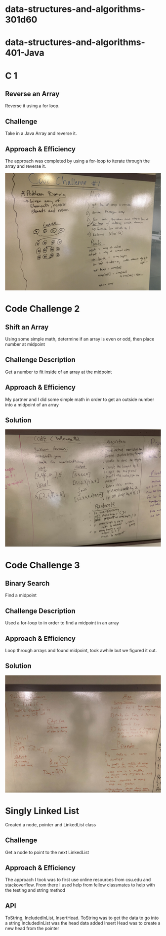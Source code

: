 # data-structures-and-algorithms-301d60
# data-structures-and-algorithms-401-Java

# C 1
## Reverse an Array
Reverse it using a for loop.

## Challenge
Take in a Java Array and reverse it.

## Approach & Efficiency
The approach was completed by using a for-loop to iterate through the array and reverse it.

![Test Image 1](code401challenges1/assets/whiteboard.jpg)

# Code Challenge 2
## Shift an Array
Using some simple math, determine if an array is even or odd, then place number at midpoint

## Challenge Description
Get a number to fit inside of an array at the midpoint

## Approach & Efficiency
My partner and I did some simple math in order to get an outside number into a midpoint of an array

## Solution
![Test Image 2](IMG_0934.jpg)

# Code Challenge 3
## Binary Search
Find a midpoint

## Challenge Description
Used a for-loop to in order to find a midpoint in an array

## Approach & Efficiency
Loop through arrays and found midpoint, took awhile but we figured it out. 

## Solution
![Test Image 3](code3.jpg)

# Singly Linked List
Created a node, pointer and LinkedList class

## Challenge
Get a node to point to the next LinkedList

## Approach & Efficiency
The approach I took was to first use online resources from csu.edu and stackoverflow. From there I used help from fellow classmates to help with the testing and string method

## API
ToString, IncludedInList, InsertHead. 
ToString was to get the data to go into a string
IncludedInList was the head data added
Insert Head was to create a new head from the pointer


